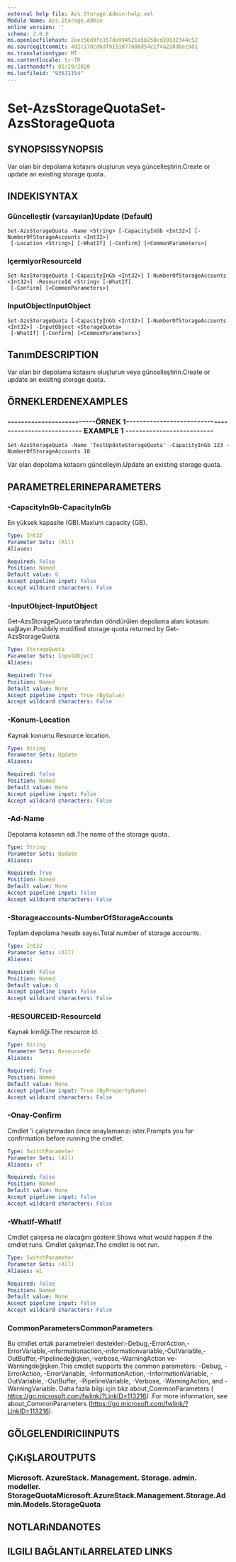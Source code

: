```yaml
---
external help file: Azs.Storage.Admin-help.xml
Module Name: Azs.Storage.Admin
online version: ''
schema: 2.0.0
ms.openlocfilehash: 2eec56d9fc157da994521a5b258cd28132344c52
ms.sourcegitcommit: 4d2c178cd6df9151877b08d54c1f4a228dbec9d1
ms.translationtype: MT
ms.contentlocale: tr-TR
ms.lasthandoff: 01/29/2020
ms.locfileid: "93572154"
---
```

# <span data-ttu-id="9ab5e-101">Set-AzsStorageQuota</span><span class="sxs-lookup"><span data-stu-id="9ab5e-101">Set-AzsStorageQuota</span></span>

## <span data-ttu-id="9ab5e-102">SYNOPSIS</span><span class="sxs-lookup"><span data-stu-id="9ab5e-102">SYNOPSIS</span></span>
<span data-ttu-id="9ab5e-103">Var olan bir depolama kotasını oluşturun veya güncelleştirin.</span><span class="sxs-lookup"><span data-stu-id="9ab5e-103">Create or update an existing storage quota.</span></span>

## <span data-ttu-id="9ab5e-104">INDEKI</span><span class="sxs-lookup"><span data-stu-id="9ab5e-104">SYNTAX</span></span>

### <span data-ttu-id="9ab5e-105">Güncelleştir (varsayılan)</span><span class="sxs-lookup"><span data-stu-id="9ab5e-105">Update (Default)</span></span>
```
Set-AzsStorageQuota -Name <String> [-CapacityInGb <Int32>] [-NumberOfStorageAccounts <Int32>]
 [-Location <String>] [-WhatIf] [-Confirm] [<CommonParameters>]
```

### <span data-ttu-id="9ab5e-106">Içermiyor</span><span class="sxs-lookup"><span data-stu-id="9ab5e-106">ResourceId</span></span>
```
Set-AzsStorageQuota [-CapacityInGb <Int32>] [-NumberOfStorageAccounts <Int32>] -ResourceId <String> [-WhatIf]
 [-Confirm] [<CommonParameters>]
```

### <span data-ttu-id="9ab5e-107">InputObject</span><span class="sxs-lookup"><span data-stu-id="9ab5e-107">InputObject</span></span>
```
Set-AzsStorageQuota [-CapacityInGb <Int32>] [-NumberOfStorageAccounts <Int32>] -InputObject <StorageQuota>
 [-WhatIf] [-Confirm] [<CommonParameters>]
```

## <span data-ttu-id="9ab5e-108">Tanım</span><span class="sxs-lookup"><span data-stu-id="9ab5e-108">DESCRIPTION</span></span>
<span data-ttu-id="9ab5e-109">Var olan bir depolama kotasını oluşturun veya güncelleştirin.</span><span class="sxs-lookup"><span data-stu-id="9ab5e-109">Create or update an existing storage quota.</span></span>

## <span data-ttu-id="9ab5e-110">ÖRNEKLERDEN</span><span class="sxs-lookup"><span data-stu-id="9ab5e-110">EXAMPLES</span></span>

### <span data-ttu-id="9ab5e-111">--------------------------ÖRNEK 1--------------------------</span><span class="sxs-lookup"><span data-stu-id="9ab5e-111">-------------------------- EXAMPLE 1 --------------------------</span></span>
```
Set-AzsStorageQuota -Name 'TestUpdateStorageQuota' -CapacityInGb 123 -NumberOfStorageAccounts 10
```

<span data-ttu-id="9ab5e-112">Var olan depolama kotasını güncelleyin.</span><span class="sxs-lookup"><span data-stu-id="9ab5e-112">Update an existing storage quota.</span></span>

## <span data-ttu-id="9ab5e-113">PARAMETRELERINE</span><span class="sxs-lookup"><span data-stu-id="9ab5e-113">PARAMETERS</span></span>

### <span data-ttu-id="9ab5e-114">-CapacityInGb</span><span class="sxs-lookup"><span data-stu-id="9ab5e-114">-CapacityInGb</span></span>
<span data-ttu-id="9ab5e-115">En yüksek kapasite (GB).</span><span class="sxs-lookup"><span data-stu-id="9ab5e-115">Maxium capacity (GB).</span></span>

```yaml
Type: Int32
Parameter Sets: (All)
Aliases: 

Required: False
Position: Named
Default value: 0
Accept pipeline input: False
Accept wildcard characters: False
```

### <span data-ttu-id="9ab5e-116">-InputObject</span><span class="sxs-lookup"><span data-stu-id="9ab5e-116">-InputObject</span></span>
<span data-ttu-id="9ab5e-117">Get-AzsStorageQuota tarafından döndürülen depolama alanı kotasını sağlayın.</span><span class="sxs-lookup"><span data-stu-id="9ab5e-117">Posbbily modified storage quota returned by Get-AzsStorageQuota.</span></span>

```yaml
Type: StorageQuota
Parameter Sets: InputObject
Aliases: 

Required: True
Position: Named
Default value: None
Accept pipeline input: True (ByValue)
Accept wildcard characters: False
```

### <span data-ttu-id="9ab5e-118">-Konum</span><span class="sxs-lookup"><span data-stu-id="9ab5e-118">-Location</span></span>
<span data-ttu-id="9ab5e-119">Kaynak konumu.</span><span class="sxs-lookup"><span data-stu-id="9ab5e-119">Resource location.</span></span>

```yaml
Type: String
Parameter Sets: Update
Aliases: 

Required: False
Position: Named
Default value: None
Accept pipeline input: False
Accept wildcard characters: False
```

### <span data-ttu-id="9ab5e-120">-Ad</span><span class="sxs-lookup"><span data-stu-id="9ab5e-120">-Name</span></span>
<span data-ttu-id="9ab5e-121">Depolama kotasının adı.</span><span class="sxs-lookup"><span data-stu-id="9ab5e-121">The name of the storage quota.</span></span>

```yaml
Type: String
Parameter Sets: Update
Aliases: 

Required: True
Position: Named
Default value: None
Accept pipeline input: False
Accept wildcard characters: False
```

### <span data-ttu-id="9ab5e-122">-Storageaccounts</span><span class="sxs-lookup"><span data-stu-id="9ab5e-122">-NumberOfStorageAccounts</span></span>
<span data-ttu-id="9ab5e-123">Toplam depolama hesabı sayısı.</span><span class="sxs-lookup"><span data-stu-id="9ab5e-123">Total number of storage accounts.</span></span>

```yaml
Type: Int32
Parameter Sets: (All)
Aliases: 

Required: False
Position: Named
Default value: 0
Accept pipeline input: False
Accept wildcard characters: False
```

### <span data-ttu-id="9ab5e-124">-RESOURCEID</span><span class="sxs-lookup"><span data-stu-id="9ab5e-124">-ResourceId</span></span>
<span data-ttu-id="9ab5e-125">Kaynak kimliği.</span><span class="sxs-lookup"><span data-stu-id="9ab5e-125">The resource id.</span></span>

```yaml
Type: String
Parameter Sets: ResourceId
Aliases: 

Required: True
Position: Named
Default value: None
Accept pipeline input: True (ByPropertyName)
Accept wildcard characters: False
```

### <span data-ttu-id="9ab5e-126">-Onay</span><span class="sxs-lookup"><span data-stu-id="9ab5e-126">-Confirm</span></span>
<span data-ttu-id="9ab5e-127">Cmdlet 'i çalıştırmadan önce onaylamanızı ister.</span><span class="sxs-lookup"><span data-stu-id="9ab5e-127">Prompts you for confirmation before running the cmdlet.</span></span>

```yaml
Type: SwitchParameter
Parameter Sets: (All)
Aliases: cf

Required: False
Position: Named
Default value: None
Accept pipeline input: False
Accept wildcard characters: False
```

### <span data-ttu-id="9ab5e-128">-WhatIf</span><span class="sxs-lookup"><span data-stu-id="9ab5e-128">-WhatIf</span></span>
<span data-ttu-id="9ab5e-129">Cmdlet çalışırsa ne olacağını gösterir.</span><span class="sxs-lookup"><span data-stu-id="9ab5e-129">Shows what would happen if the cmdlet runs.</span></span>
<span data-ttu-id="9ab5e-130">Cmdlet çalışmaz.</span><span class="sxs-lookup"><span data-stu-id="9ab5e-130">The cmdlet is not run.</span></span>

```yaml
Type: SwitchParameter
Parameter Sets: (All)
Aliases: wi

Required: False
Position: Named
Default value: None
Accept pipeline input: False
Accept wildcard characters: False
```

### <span data-ttu-id="9ab5e-131">CommonParameters</span><span class="sxs-lookup"><span data-stu-id="9ab5e-131">CommonParameters</span></span>
<span data-ttu-id="9ab5e-132">Bu cmdlet ortak parametreleri destekler:-Debug,-ErrorAction,-ErrorVariable,-ınformationaction,-ınformationvariable,-OutVariable,-OutBuffer,-Pipelinedeğişken,-verbose,-WarningAction ve-Warningdeğişken.</span><span class="sxs-lookup"><span data-stu-id="9ab5e-132">This cmdlet supports the common parameters: -Debug, -ErrorAction, -ErrorVariable, -InformationAction, -InformationVariable, -OutVariable, -OutBuffer, -PipelineVariable, -Verbose, -WarningAction, and -WarningVariable.</span></span> <span data-ttu-id="9ab5e-133">Daha fazla bilgi için bkz about_CommonParameters ( https://go.microsoft.com/fwlink/?LinkID=113216) .</span><span class="sxs-lookup"><span data-stu-id="9ab5e-133">For more information, see about_CommonParameters (https://go.microsoft.com/fwlink/?LinkID=113216).</span></span>

## <span data-ttu-id="9ab5e-134">GÖLGELENDIRICI</span><span class="sxs-lookup"><span data-stu-id="9ab5e-134">INPUTS</span></span>

## <span data-ttu-id="9ab5e-135">ÇıKıŞLAR</span><span class="sxs-lookup"><span data-stu-id="9ab5e-135">OUTPUTS</span></span>

### <span data-ttu-id="9ab5e-136">Microsoft. AzureStack. Management. Storage. admin. modeller. StorageQuota</span><span class="sxs-lookup"><span data-stu-id="9ab5e-136">Microsoft.AzureStack.Management.Storage.Admin.Models.StorageQuota</span></span>

## <span data-ttu-id="9ab5e-137">NOTLARıNDA</span><span class="sxs-lookup"><span data-stu-id="9ab5e-137">NOTES</span></span>

## <span data-ttu-id="9ab5e-138">ILGILI BAĞLANTıLAR</span><span class="sxs-lookup"><span data-stu-id="9ab5e-138">RELATED LINKS</span></span>

